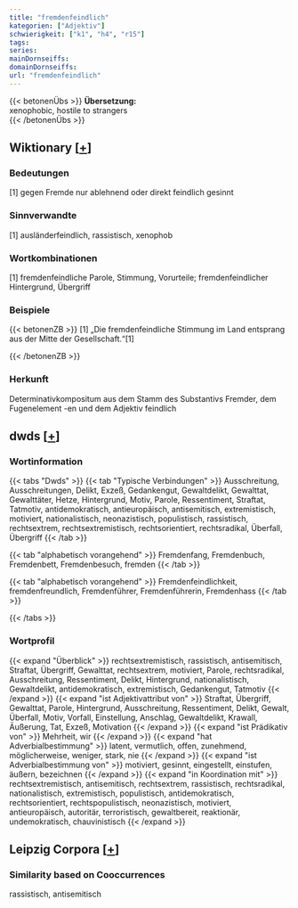 ```yaml
---
title: "fremdenfeindlich"
kategorien: ["Adjektiv"]
schwierigkeit: ["k1", "h4", "r15"]
tags:
series:
mainDornseiffs:
domainDornseiffs:
url: "fremdenfeindlich"
---
```


{{< betonenÜbs >}}
**Übersetzung:**  
xenophobic, hostile to strangers  
{{< /betonenÜbs >}}

## Wiktionary [[+](https://de.wiktionary.org/wiki/fremdenfeindlich)]

### Bedeutungen
[1] gegen Fremde nur ablehnend oder direkt feindlich gesinnt  

### Sinnverwandte
[1] ausländerfeindlich, rassistisch, xenophob  

### Wortkombinationen
[1] fremdenfeindliche Parole, Stimmung, Vorurteile; fremdenfeindlicher Hintergrund, Übergriff  

### Beispiele
{{< betonenZB >}}
[1] „Die fremdenfeindliche Stimmung im Land entsprang aus der Mitte der Gesellschaft.“[1]  

{{< /betonenZB >}}
### Herkunft
Determinativkompositum aus dem Stamm des Substantivs Fremder, dem Fugenelement -en und dem Adjektiv feindlich  



## dwds [[+](https://www.dwds.de/wb/fremdenfeindlich)]

### Wortinformation
{{< tabs "Dwds" >}}
{{< tab "Typische Verbindungen" >}}
Ausschreitung, Ausschreitungen, Delikt, Exzeß, Gedankengut, Gewaltdelikt, Gewalttat, Gewalttäter, Hetze, Hintergrund, Motiv, Parole, Ressentiment, Straftat, Tatmotiv, antidemokratisch, antieuropäisch, antisemitisch, extremistisch, motiviert, nationalistisch, neonazistisch, populistisch, rassistisch, rechtsextrem, rechtsextremistisch, rechtsorientiert, rechtsradikal, Überfall, Übergriff
{{< /tab >}}

{{< tab "alphabetisch vorangehend" >}}
Fremdenfang, Fremdenbuch, Fremdenbett, Fremdenbesuch, fremden
{{< /tab >}}

{{< tab "alphabetisch vorangehend" >}}
Fremdenfeindlichkeit, fremdenfreundlich, Fremdenführer, Fremdenführerin, Fremdenhass
{{< /tab >}}

{{< /tabs >}}

### Wortprofil
{{< expand "Überblick" >}} rechtsextremistisch, rassistisch, antisemitisch, Straftat, Übergriff, Gewalttat, rechtsextrem, motiviert, Parole, rechtsradikal, Ausschreitung, Ressentiment, Delikt, Hintergrund, nationalistisch, Gewaltdelikt, antidemokratisch, extremistisch, Gedankengut, Tatmotiv {{< /expand >}}
{{< expand "ist Adjektivattribut von" >}} Straftat, Übergriff, Gewalttat, Parole, Hintergrund, Ausschreitung, Ressentiment, Delikt, Gewalt, Überfall, Motiv, Vorfall, Einstellung, Anschlag, Gewaltdelikt, Krawall, Äußerung, Tat, Exzeß, Motivation {{< /expand >}}
{{< expand "ist Prädikativ von" >}} Mehrheit, wir {{< /expand >}}
{{< expand "hat Adverbialbestimmung" >}} latent, vermutlich, offen, zunehmend, möglicherweise, weniger, stark, nie {{< /expand >}}
{{< expand "ist Adverbialbestimmung von" >}} motiviert, gesinnt, eingestellt, einstufen, äußern, bezeichnen {{< /expand >}}
{{< expand "in Koordination mit" >}} rechtsextremistisch, antisemitisch, rechtsextrem, rassistisch, rechtsradikal, nationalistisch, extremistisch, populistisch, antidemokratisch, rechtsorientiert, rechtspopulistisch, neonazistisch, motiviert, antieuropäisch, autoritär, terroristisch, gewaltbereit, reaktionär, undemokratisch, chauvinistisch {{< /expand >}}

## Leipzig Corpora [[+](https://corpora.uni-leipzig.de/en/res?word=fremdenfeindlich&corpusId=deu_newscrawl-public_2018)]


### Similarity based on Cooccurrences
rassistisch, antisemitisch


